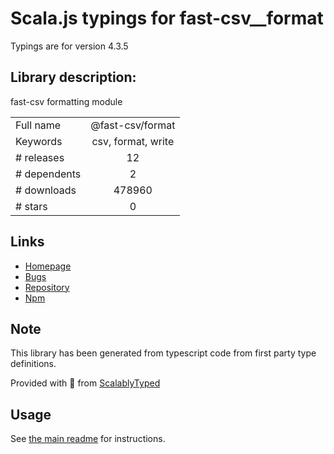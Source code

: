 
# Scala.js typings for fast-csv__format

Typings are for version 4.3.5

## Library description:
fast-csv formatting module

|                    |                 |
| ------------------ | :-------------: |
| Full name          | @fast-csv/format |
| Keywords           | csv, format, write |
| # releases         | 12 |
| # dependents       | 2 |
| # downloads        | 478960 |
| # stars            | 0 |

## Links
- [Homepage](https://github.com/C2FO/fast-csv#readme)
- [Bugs](https://github.com/C2FO/fast-csv/issues)
- [Repository](https://github.com/C2FO/fast-csv)
- [Npm](https://www.npmjs.com/package/%40fast-csv%2Fformat)
    


## Note
This library has been generated from typescript code from first party type definitions.

Provided with :purple_heart: from [ScalablyTyped](https://github.com/oyvindberg/ScalablyTyped)

## Usage
See [the main readme](../../readme.md) for instructions.


